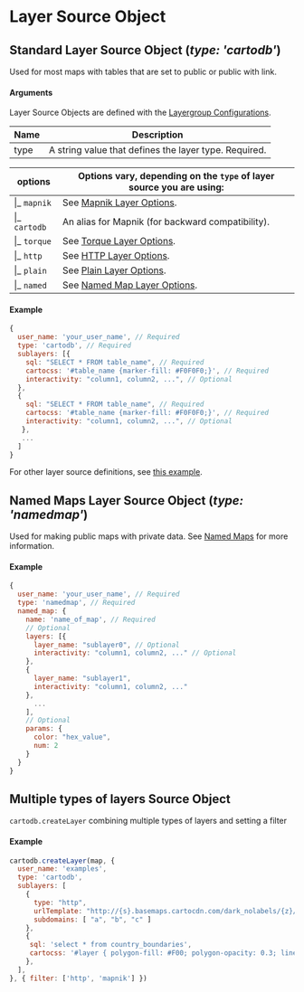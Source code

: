 # Layer Source Object

## Standard Layer Source Object (_type: 'cartodb'_)

Used for most maps with tables that are set to public or public with link.

#### Arguments

Layer Source Objects are defined with the [Layergroup Configurations](http://docs.carto.com/carto-engine/maps-api/mapconfig/#layergroup-configurations).

Name |Description
--- | ---
type | A string value that defines the layer type. Required.

options | Options vary, depending on the `type` of layer source you are using:
--- | ---
&#124;_ `mapnik`| See [Mapnik Layer Options](http://docs.carto.com/carto-engine/maps-api/mapconfig/#mapnik-layer-options).
&#124;_ `cartodb` | An alias for Mapnik (for backward compatibility).
&#124;_ `torque` | See [Torque Layer Options](http://docs.carto.com/carto-engine/maps-api/mapconfig/#torque-layer-options).
&#124;_ `http` | See [HTTP Layer Options](http://docs.carto.com/carto-engine/maps-api/mapconfig/#http-layer-options).
&#124;_ `plain` | See [Plain Layer Options](http://docs.carto.com/carto-engine/maps-api/mapconfig/#plain-layer-options).
&#124;_ `named` | See [Named Map Layer Options](http://docs.carto.com/carto-engine/maps-api/mapconfig/#named-map-layer-options).

#### Example

```javascript
{
  user_name: 'your_user_name', // Required
  type: 'cartodb', // Required
  sublayers: [{
    sql: "SELECT * FROM table_name", // Required
    cartocss: '#table_name {marker-fill: #F0F0F0;}', // Required
    interactivity: "column1, column2, ...", // Optional
  },
  {
    sql: "SELECT * FROM table_name", // Required
    cartocss: '#table_name {marker-fill: #F0F0F0;}', // Required
    interactivity: "column1, column2, ...", // Optional
   },
   ...
  ]
}
```
For other layer source definitions, see [this example](https://github.com/CartoDB/cartodb.js/blob/4ba5148638091fd2c194f48b2fa3ed6ac4ecdb23/examples/layer_definition.html).

## Named Maps Layer Source Object (_type: 'namedmap'_)

Used for making public maps with private data. See [Named Maps](http://docs.carto.com/carto-engine/maps-api/named-maps/) for more information.

#### Example

```javascript
{
  user_name: 'your_user_name', // Required
  type: 'namedmap', // Required
  named_map: {
    name: 'name_of_map', // Required
    // Optional
    layers: [{
      layer_name: "sublayer0", // Optional
      interactivity: "column1, column2, ..." // Optional
    },
    {
      layer_name: "sublayer1",
      interactivity: "column1, column2, ..."
    },
      ...
    ],
    // Optional
    params: {
      color: "hex_value",
      num: 2
    }
  }
}
```

## Multiple types of layers Source Object

`cartodb.createLayer` combining multiple types of layers and setting a filter

#### Example

```javascript
cartodb.createLayer(map, {
  user_name: 'examples',
  type: 'cartodb',
  sublayers: [
    {
      type: "http",
      urlTemplate: "http://{s}.basemaps.cartocdn.com/dark_nolabels/{z}/{x}/{y}.png",
      subdomains: [ "a", "b", "c" ]
    },
    {
     sql: 'select * from country_boundaries',
     cartocss: '#layer { polygon-fill: #F00; polygon-opacity: 0.3; line-color: #F00; }'
    },
  ],
}, { filter: ['http', 'mapnik'] })
```
